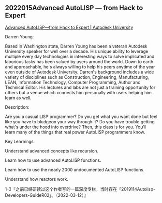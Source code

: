 ## 2022015Advanced AutoLISP — from Hack to Expert

[Advanced AutoLISP—from Hack to Expert | Autodesk University](https://www.autodesk.com/autodesk-university/class/Advanced-AutoLISP-Hack-Expert-2017)

Darren Young:

Based in Washington state, Darren Young has been a veteran Autodesk University speaker for well over a decade. His unique ability to leverage multiple every day technologies in interesting ways to solve implicated and laborious tasks has been valued by users around the world. Down to earth and approachable, he's always willing to help his peers anytime of the year even outside of Autodesk University. Darren's background includes a wide variety of disciplines such as Construction, Engineering, Manufacturing, LEAN, Information Technology, Computer Programming, Author and Technical Editor. His lectures and labs are not just a training opportunity for others but a venue which connects him personally with users helping him learn as well.

Description:

Are you a casual LISP programmer? Do you get what you want done but feel like you have to bludgeon your way through it? Do you have trouble getting what's under the hood into overdrive? Then, this class is for you. You'll learn many of the things that real power AutoLISP programmers know.

Key Learnings:

Understand advanced concepts like recursion.

Learn how to use advanced AutoLISP functions.

Learn how to use the nearly 2000 undocumented AutoLISP functions.

Understand how reactors work.

1-3『之前已经研读过这个作者写的一篇深度专栏，当时存在「2019114Autolisp-Developers-GuideR02」。（2022-03-12）』

